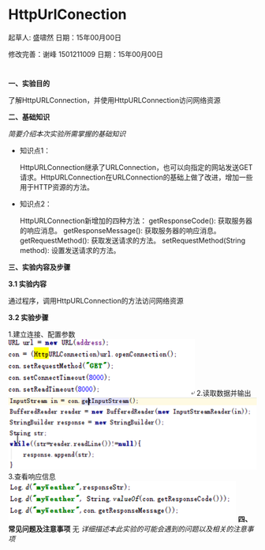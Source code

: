 # HttpUrlConection

起草人: 盛啸然   日期：15年00月00日

修改完善：谢峰 1501211009  日期：15年00月00日

# 

**一、实验目的**

了解HttpURLConnection，并使用HttpURLConnection访问网络资源

**二、基础知识**

*简要介绍本次实验所需掌握的基础知识*
   
* 知识点1：

     HttpURLConnection继承了URLConnection，也可以向指定的网站发送GET请求。HttpURLConnection在URLConnection的基础上做了改进，增加一些用于HTTP资源的方法。

* 知识点2：

     HttpURLConnection新增加的四种方法： getResponseCode(): 获取服务器的响应消息。 getResponseMessage(): 获取服务器的响应消息。 getRequestMethod(): 获取发送请求的方法。 setRequestMethod(String method): 设置发送请求的方法。


   

**三、实验内容及步骤**

**3.1 实验内容**

通过程序，调用HttpURLConnection的方法访问网络资源

**3.2 实验步骤**

1.建立连接、配置参数
![](实验1.png)
2.读取数据并输出
![](实验2.png)
3.查看响应信息
![](实验3.png)
**四、常见问题及注意事项**
无
*详细描述本此实验的可能会遇到的问题以及相关的注意事项*


